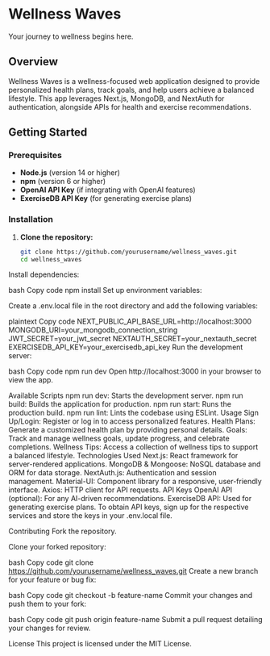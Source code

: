 # Wellness Waves

Your journey to wellness begins here.

## Overview

Wellness Waves is a wellness-focused web application designed to provide personalized health plans, track goals, and help users achieve a balanced lifestyle. This app leverages Next.js, MongoDB, and NextAuth for authentication, alongside APIs for health and exercise recommendations.

## Getting Started

### Prerequisites

- **Node.js** (version 14 or higher)
- **npm** (version 6 or higher)
- **OpenAI API Key** (if integrating with OpenAI features)
- **ExerciseDB API Key** (for generating exercise plans)

### Installation

1. **Clone the repository:**

   ```bash
   git clone https://github.com/yourusername/wellness_waves.git
   cd wellness_waves
Install dependencies:

bash
Copy code
npm install
Set up environment variables:

Create a .env.local file in the root directory and add the following variables:

plaintext
Copy code
NEXT_PUBLIC_API_BASE_URL=http://localhost:3000
MONGODB_URI=your_mongodb_connection_string
JWT_SECRET=your_jwt_secret
NEXTAUTH_SECRET=your_nextauth_secret
EXERCISEDB_API_KEY=your_exercisedb_api_key
Run the development server:

bash
Copy code
npm run dev
Open http://localhost:3000 in your browser to view the app.

Available Scripts
npm run dev: Starts the development server.
npm run build: Builds the application for production.
npm run start: Runs the production build.
npm run lint: Lints the codebase using ESLint.
Usage
Sign Up/Login: Register or log in to access personalized features.
Health Plans: Generate a customized health plan by providing personal details.
Goals: Track and manage wellness goals, update progress, and celebrate completions.
Wellness Tips: Access a collection of wellness tips to support a balanced lifestyle.
Technologies Used
Next.js: React framework for server-rendered applications.
MongoDB & Mongoose: NoSQL database and ORM for data storage.
NextAuth.js: Authentication and session management.
Material-UI: Component library for a responsive, user-friendly interface.
Axios: HTTP client for API requests.
API Keys
OpenAI API (optional): For any AI-driven recommendations.
ExerciseDB API: Used for generating exercise plans.
To obtain API keys, sign up for the respective services and store the keys in your .env.local file.

Contributing
Fork the repository.

Clone your forked repository:

bash
Copy code
git clone https://github.com/yourusername/wellness_waves.git
Create a new branch for your feature or bug fix:

bash
Copy code
git checkout -b feature-name
Commit your changes and push them to your fork:

bash
Copy code
git push origin feature-name
Submit a pull request detailing your changes for review.

License
This project is licensed under the MIT License.
